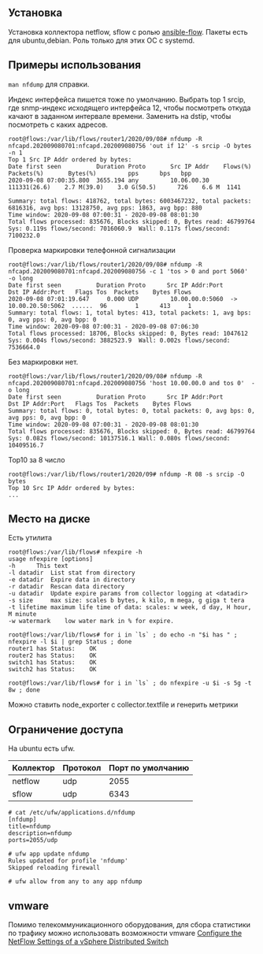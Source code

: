 ## Установка

Установка коллектора netflow, sflow с ролью [ansible-flow](https://github.com/v98765/ansible-flow). Пакеты есть для ubuntu,debian. Роль только для этих ОС с systemd.

## Примеры использования

`man nfdump` для справки.

Индекс интерфейса пишется тоже по умолчанию. Выбрать top 1 srcip, где snmp-индекс исходящего интерфейса 12, чтобы посмотреть откуда качают в заданном интервале времени. Заменить на dstip, чтобы посмотреть с каких адресов.
```text
root@flows:/var/lib/flows/router1/2020/09/08# nfdump -R nfcapd.202009080701:nfcapd.202009080756 'out if 12' -s srcip -O bytes -n 1
Top 1 Src IP Addr ordered by bytes:
Date first seen          Duration Proto       Src IP Addr    Flows(%)     Packets(%)       Bytes(%)         pps      bps   bpp
2020-09-08 07:00:35.800  3655.194 any         10.06.00.30   111331(26.6)    2.7 M(39.0)    3.0 G(50.5)      726    6.6 M  1141

Summary: total flows: 418762, total bytes: 6003467232, total packets: 6816316, avg bps: 13128750, avg pps: 1863, avg bpp: 880
Time window: 2020-09-08 07:00:31 - 2020-09-08 08:01:30
Total flows processed: 835676, Blocks skipped: 0, Bytes read: 46799764
Sys: 0.119s flows/second: 7016060.9  Wall: 0.117s flows/second: 7100232.0 
```

Проверка маркировки телефонной сигнализации
```text
root@flows:/var/lib/flows/router1/2020/09/08# nfdump -R nfcapd.202009080701:nfcapd.202009080756 -c 1 'tos > 0 and port 5060'  -o long
Date first seen          Duration Proto      Src IP Addr:Port          Dst IP Addr:Port   Flags Tos  Packets    Bytes Flows
2020-09-08 07:01:19.647     0.000 UDP         10.00.00.0:5060  ->      10.00.20.50:5062  ......  96        1      413     1
Summary: total flows: 1, total bytes: 413, total packets: 1, avg bps: 0, avg pps: 0, avg bpp: 0
Time window: 2020-09-08 07:00:31 - 2020-09-08 07:06:30
Total flows processed: 18706, Blocks skipped: 0, Bytes read: 1047612
Sys: 0.004s flows/second: 3882523.9  Wall: 0.002s flows/second: 7536664.0 
```

Без маркировки нет.
```text
root@flows:/var/lib/flows/router1/2020/09/08# nfdump -R nfcapd.202009080701:nfcapd.202009080756 'host 10.00.00.0 and tos 0'  -o long
Date first seen          Duration Proto      Src IP Addr:Port          Dst IP Addr:Port   Flags Tos  Packets    Bytes Flows
Summary: total flows: 0, total bytes: 0, total packets: 0, avg bps: 0, avg pps: 0, avg bpp: 0
Time window: 2020-09-08 07:00:31 - 2020-09-08 08:01:30
Total flows processed: 835676, Blocks skipped: 0, Bytes read: 46799764
Sys: 0.082s flows/second: 10137516.1 Wall: 0.080s flows/second: 10409516.7
```

Top10 за 8 число
```text
root@flows:/var/lib/flows/router1/2020/09# nfdump -R 08 -s srcip -O bytes
Top 10 Src IP Addr ordered by bytes:
...
```

## Место на диске

Есть утилита

```text
root@flows:/var/lib/flows# nfexpire -h
usage nfexpire [options] 
-h      This text
-l datadir  List stat from directory
-e datadir  Expire data in directory
-r datadir  Rescan data directory
-u datadir  Update expire params from collector logging at <datadir>
-s size     max size: scales b bytes, k kilo, m mega, g giga t tera
-t lifetime maximum life time of data: scales: w week, d day, H hour, M minute
-w watermark    low water mark in % for expire.

root@flows:/var/lib/flows# for i in `ls` ; do echo -n "$i has " ; nfexpire -l $i | grep Status ; done 
router1 has Status:    OK
router2 has Status:    OK
switch1 has Status:    OK
switch2 has Status:    OK

root@flows:/var/lib/flows# for i in `ls` ; do nfexpire -u $i -s 5g -t 8w ; done
```

Можно ставить node_exporter с collector.textfile и генерить метрики

## Ограничение доступа

На ubuntu есть ufw.

Коллектор | Протокол | Порт по умолчанию
---|---|---
netflow | udp | 2055
sflow | udp | 6343

```text
# cat /etc/ufw/applications.d/nfdump 
[nfdump]
title=nfdump
description=nfdump
ports=2055/udp

# ufw app update nfdump
Rules updated for profile 'nfdump'
Skipped reloading firewall

# ufw allow from any to any app nfdump
```

## vmware

Помимо телекоммуникационного оборудования, для сбора статистики по трафику можно использовать возможности vmware
[Configure the NetFlow Settings of a vSphere Distributed Switch](https://docs.vmware.com/en/VMware-vSphere/6.7/com.vmware.vsphere.networking.doc/GUID-55FCEC92-74B9-4E5F-ACC0-4EA1C36F397A.html)

